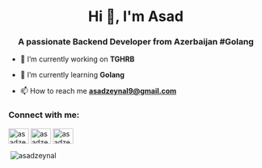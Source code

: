 <h1 align="center">Hi 👋, I'm Asad</h1>
<h3 align="center">A passionate Backend Developer from Azerbaijan #Golang</h3>

- 🔭 I’m currently working on **TGHRB**

- 🌱 I’m currently learning **Golang**

- 📫 How to reach me **asadzeynal9@gmail.com**

<h3 align="left">Connect with me:</h3>
<p align="left">
<a href="https://linkedin.com/in/asadzeynal" target="blank"><img align="center" src="https://raw.githubusercontent.com/rahuldkjain/github-profile-readme-generator/master/src/images/icons/Social/linked-in-alt.svg" alt="asadzeynal" height="30" width="40" /></a>
<a href="https://instagram.com/asadzeynal" target="blank"><img align="center" src="https://raw.githubusercontent.com/rahuldkjain/github-profile-readme-generator/master/src/images/icons/Social/instagram.svg" alt="asadzeynal" height="30" width="40" /></a>
<a href="https://www.leetcode.com/asadzeynal" target="blank"><img align="center" src="https://raw.githubusercontent.com/rahuldkjain/github-profile-readme-generator/master/src/images/icons/Social/leet-code.svg" alt="asadzeynal" height="30" width="40" /></a>
</p>

<p>&nbsp;<img align="center" src="https://github-readme-stats.vercel.app/api?username=asadzeynal&show_icons=true&locale=en" alt="asadzeynal" /></p>
